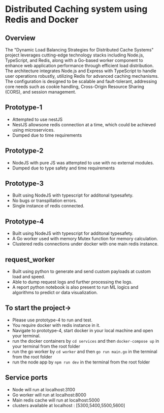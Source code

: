 # Distributed Caching system using Redis and Docker

## Overview
The "Dynamic Load Balancing Strategies for Distributed Cache Systems" project leverages cutting-edge technology stacks including Node.js, TypeScript, and Redis, along with a Go-based worker component to enhance web application performance through efficient load distribution. The architecture integrates Node.js and Express with TypeScript to handle user operations robustly, utilizing Redis for advanced caching mechanisms. The configuration is designed to be scalable and fault-tolerant, addressing core needs such as cookie handling, Cross-Origin Resource Sharing (CORS), and session management.

## Prototype-1

- Attempted to use nestJS
- NestJS allowsone redis connection at a time, which could be achieved using microservices.
- Dumped due to time requirements

## Prototype-2

- NodeJS with pure JS was attempted to use with no external modules.
- Dumped due to type safety and time requirements

## Prototype-3

- Built using NodeJS with typescript for additonal typesafety.
- No bugs or transpillation errors.
- Single instance of redis connected.

## Prototype-4

- Built using NodeJS with typescript for additonal typesafety.
- A Go worker used with memory Mutex function for memory calculation.
- Clustered redis connections under docker with one main redis instance.

## request_worker

- Built using python to generate and send custom payloads at custom load and speed.
- Able to dump request logs and further processing the logs.
- A report python notebook is also present to run ML logics and algorithms to predict or data visualization.

## To start the project->

- Please use prototype-4 to run and test.
- You require docker with redis instance in it.
- Navigate to prototype-4, start docker in your local machine and open your terminal.
- run the docker containers by `cd services` and then `docker-compose up` in your terminal from the root folder
- run the go worker by `cd worker` and then `go run main.go` in the terminal from the root folder
- run the node app by `npm run dev` in the terminal from the root folder

## Service ports

- Node will run at localhost:3100
- Go worker will run at localhost:8000
- Main redis cache will run at localhost:5000
- clusters available at localhost : [5300,5400,5500,5600]
